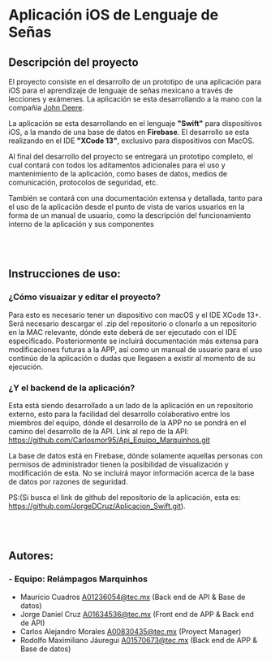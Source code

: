 # Aplicación iOS de Lenguaje de Señas

## Descripción del proyecto
El proyecto consiste en el desarrollo de un prototipo de una aplicación para iOS para el aprendizaje de lenguaje de señas mexicano a través de lecciones y exámenes. La aplicación se esta desarrollando a la mano con la compañía [John Deere](https://www.deere.com/en/index.html). 

La aplicación se esta desarrollando en el lenguaje **"Swift"** para dispositivos iOS, a la mando de una base de datos en **Firebase**. El desarrollo se esta realizando en el IDE **"XCode 13"**, exclusivo para dispositivos con MacOS.

Al final del desarrollo del proyecto se entregará un prototipo completo, el cual contará con todos los aditamentos adicionales para el uso y mantenimiento de la aplicación, como bases de datos, medios de comunicación, protocolos de seguridad, etc.

También se contará con una documentación extensa y detallada, tanto para el uso de la aplicación desde el punto de vista de varios usuarios en la forma de un manual de usuario, como la descripción del funcionamiento interno de la aplicación y sus componentes

<br></br>
## Instrucciones de uso:
### ¿Cómo visuaizar y editar el proyecto?
Para esto es necesario tener un dispositivo con macOS y el IDE XCode 13+. Será necesario descargar el .zip del repositorio o clonarlo a un repositorio en la MAC relevante, dónde este deberá de ser ejecutado con el IDE especificado.
Posteriormente se incluirá documentación más extensa para modificaciones futuras a la APP, así como un manual de usuario para el uso continúo de la aplicación o dudas que llegasen a existir al momento de su ejecución.

### ¿Y el backend de la aplicación?
Esta está siendo desarrollado a un lado de la aplicación en un repositorio externo, esto para la facilidad del desarrollo colaborativo entre los miembros del equipo, dónde el desarrollo de la APP no se pondrá en el camino del desarrollo de la API.
Link al repo de la API: https://github.com/Carlosmor95/Api_Equipo_Marquinhos.git

La base de datos está en Firebase, dónde solamente aquellas personas con permisos de administrador tienen la posibilidad de visualización y modificación de esta. No se incluirá mayor información acerca de la base de datos por razones de seguridad.

PS:(Si busca el link de github del repositorio de la aplicación, esta es: https://github.com/JorgeDCruz/Aplicacion_Swift.git).

<br></br>
## Autores: 
### - Equipo: Relámpagos Marquinhos
-  Mauricio Cuadros A01236054@tec.mx (Back end de API & Base de datos)
-  Jorge Daniel Cruz A01634536@tec.mx (Front end de APP & Back end de API)
-  Carlos Alejandro Morales A00830435@tec.mx (Proyect Manager)
-  Rodolfo Maximiliano Jáuregui A01570673@tec.mx (Back end de APP & Base de datos)





